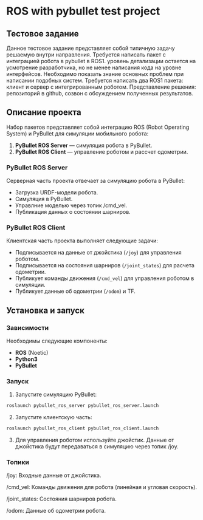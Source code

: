 # ROS with pybullet test project

## Тестовое задание

Данное тестовое задание представляет собой типичную задачу решаемую внутри направления.
Требуется написать пакет с интеграцией робота в pybullet в ROS1. уровень детализации остается на усмотрение разработчика, но не менее написания кода на уровне интерфейсов. Необходимо показать знание основных проблем при написании подобных систем.
Требуется написать два ROS1 пакета: клиент и сервер с интегрированным роботом.
Представление решения: репозиторий в github, созвон с обсуждением полученных результатов.

## Описание проекта

Набор пакетов представляет собой интеграцию ROS (Robot Operating System) и PyBullet для симуляции мобильного робота:
1. **PyBullet ROS Server** — симуляция робота в PyBullet.
2. **PyBullet ROS Client** — управление роботом и рассчет одометрии.

### PyBullet ROS Server
Серверная часть проекта отвечает за симуляцию робота в PyBullet:
- Загрузка URDF-модели робота.
- Симуляция в PyBullet.
- Управлние моделью через топик /cmd_vel.
- Публикация данных о состоянии шарниров.

### PyBullet ROS Client
Клиентская часть проекта выполняет следующие задачи:
- Подписывается на данные от джойстика (`/joy`) для управления роботом.
- Подписывается на состояния шарниров (`/joint_states`) для расчета одометрии.
- Публикует команды движения (`/cmd_vel`) для управления роботом в симуляции.
- Публикует данные об одометрии (`/odom`) и TF.

## Установка и запуск

### Зависимости
Необходимы следующие компоненты:
- **ROS** (Noetic)
- **Python3**
- **PyBullet**
<!-- 
### Установка
1. Создайте рабочее пространство ROS:
  
```bash
mkdir -p ~/pybullet_ws/src
cd ~/pybullet_ws/src
catkin_init_workspace
```

2. Склонируйте репозиторий проекта:

```bash
Copy
git clone <ваш-репозиторий>
```
3. Соберите проект:

```bash
Copy
cd ~/pybullet_ws
catkin_make
source devel/setup.bash
``` -->
### Запуск
1. Запустите симуляцию PyBullet:

```bash
roslaunch pybullet_ros_server pybullet_ros_server.launch
```
2. Запустите клиентскую часть:

```bash
roslaunch pybullet_ros_client pybullet_ros_client.launch
```
3. Для управления роботом используйте джойстик. Данные от джойстика будут передаваться в симуляцию через топик /joy.

### Топики
/joy: Входные данные от джойстика.

/cmd_vel: Команды движения для робота (линейная и угловая скорость).

/joint_states: Состояния шарниров робота.

/odom: Данные об одометрии робота.
